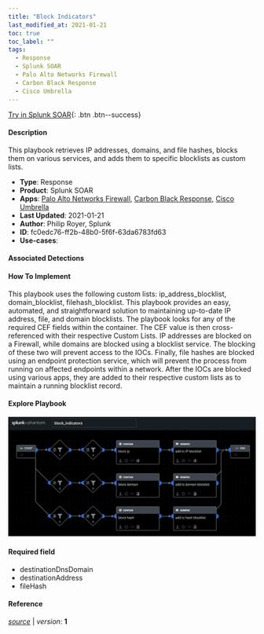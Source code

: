 ```yaml
---
title: "Block Indicators"
last_modified_at: 2021-01-21
toc: true
toc_label: ""
tags:
  - Response
  - Splunk SOAR
  - Palo Alto Networks Firewall
  - Carbon Black Response
  - Cisco Umbrella
---
```


[Try in Splunk SOAR](https://www.splunk.com/en_us/software/splunk-security-orchestration-and-automation.html){: .btn .btn--success}

#### Description

This playbook retrieves IP addresses, domains, and file hashes, blocks them on various services, and adds them to specific blocklists as custom lists.

- **Type**: Response
- **Product**: Splunk SOAR
- **Apps**: [Palo Alto Networks Firewall](https://splunkbase.splunk.com/apps?keyword=palo+alto+networks+firewall&filters=product%3Asoar), [Carbon Black Response](https://splunkbase.splunk.com/apps?keyword=carbon+black+response&filters=product%3Asoar), [Cisco Umbrella](https://splunkbase.splunk.com/apps?keyword=cisco+umbrella&filters=product%3Asoar)
- **Last Updated**: 2021-01-21
- **Author**: Philip Royer, Splunk
- **ID**: fc0edc76-ff2b-48b0-5f6f-63da6783fd63
- **Use-cases**:

#### Associated Detections


#### How To Implement
This playbook uses the following custom lists:  ip_address_blocklist, domain_blocklist, filehash_blocklist. This playbook provides an easy, automated, and straightforward solution to maintaining up-to-date IP address, file, and domain blocklists. The playbook looks for any of the required CEF fields within the container. The CEF value is then cross-referenced with their respective Custom Lists. IP addresses are blocked on a Firewall, while domains are blocked using a blocklist service.  The blocking of these two will prevent access to the IOCs.  Finally, file hashes are blocked using an endpoint protection service, which will prevent the process from running on affected endpoints within a network. After the IOCs are blocked using various apps, they are added to their respective custom lists as to maintain a running blocklist record.


#### Explore Playbook

![explore](https://raw.githubusercontent.com/splunk/security_content/develop/playbooks/block_indicators.png)

#### Required field
* destinationDnsDomain
* destinationAddress
* fileHash


#### Reference



[*source*](https://github.com/splunk/security_content/tree/develop/playbooks/block_indicators.yml) \| *version*: **1**